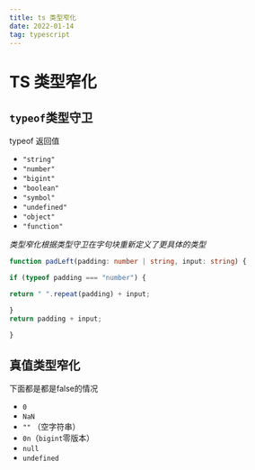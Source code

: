 ```yaml
---
title: ts 类型窄化
date: 2022-01-14
tag: typescript
---
```


# TS 类型窄化

## `typeof`类型守卫

typeof 返回值
-   `"string"`
-   `"number"`
-   `"bigint"`
-   `"boolean"`
-   `"symbol"`
-   `"undefined"`
-   `"object"`
-   `"function"`

*类型窄化根据类型守卫在字句块重新定义了更具体的类型*

```ts
function padLeft(padding: number | string, input: string) {

if (typeof padding === "number") {

return " ".repeat(padding) + input;

}
return padding + input;

}
```

## 真值类型窄化
下面都是都是false的情况
-   `0`
-   `NaN`
-   `""` （空字符串）
-   `0n`（`bigint`零版本）
-   `null`
-   `undefined`